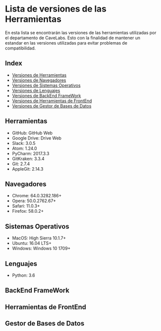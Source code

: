 # Lista de versiones de las Herramientas
En esta lista se encontrarán las versiones de las herramientas utilizadas por el departamento de CaveLabs. Esto con la finalidad de mantener un estandar en las versiones utilizadas para evitar problemas de compatibilidad.

## Index
* [Versiones de Herramientas](#Herramientas)
* [Versiones de Navegadores](#Navegadores)
* [Versiones de Sistemas Operativos](#Sistemas)
* [Versiones de Lenguajes](#Lenguajes)
* [Versiones de BackEnd FrameWork](#BackEnd_FrameWork)
* [Versiones de Herramientas de FrontEnd](#Herramientas_de_FrontEnd)
* [Versiones de Gestor de Bases de Datos](#Gestor_de_Bases_de_Datos)

<a id="Herramientas"></a>
## Herramientas
* GitHub: GitHub Web
* Google Drive: Drive Web
* Slack: 3.0.5
* Atom: 1.24.0
* PyCharm: 2017.3.3
* GitKraken: 3.3.4
* Git: 2.7.4
* AppleGit: 2.14.3

<a id="Navegadores"></a>
## Navegadores
* Chrome: 64.0.3282.186+
* Opera: 50.0.2762.67+
* Safari: 11.0.3+
* Firefox: 58.0.2+

<a id="Sistemas"></a>
## Sistemas Operativos
* MacOS: High Sierra 10.1.7+
* Ubuntu: 16.04 LTS+
* Windows: Windows 10 1709+


<a id="Lenguajes"></a>
## Lenguajes
* Python: 3.6


<a id="BackEnd_FrameWork"></a>
## BackEnd FrameWork


<a id="Herramientas_de_FrontEnd"></a>
## Herramientas de FrontEnd



<a id="Gestor_de_Bases_de_Datos"></a>
## Gestor de Bases de Datos


